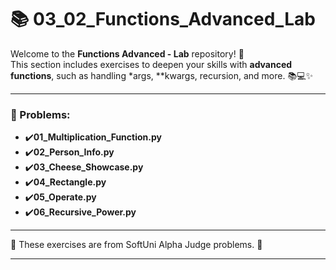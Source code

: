 # 📚 03_02_Functions_Advanced_Lab

Welcome to the **Functions Advanced - Lab** repository! 🎉  
This section includes exercises to deepen your skills with **advanced functions**, such as handling *args, **kwargs,
recursion, and more. 📚💻✨

---

### 📓 Problems:

- ✔️**01_Multiplication_Function.py**
- ✔️**02_Person_Info.py**
- ✔️**03_Cheese_Showcase.py**
- ✔️**04_Rectangle.py**
- ✔️**05_Operate.py**
- ✔️**06_Recursive_Power.py**

---

🚀 These exercises are from SoftUni Alpha Judge problems. 👋

---